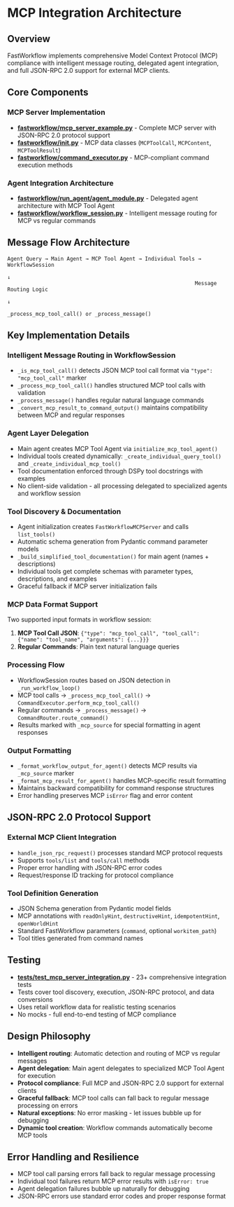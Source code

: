 # MCP Integration Architecture

## Overview
FastWorkflow implements comprehensive Model Context Protocol (MCP) compliance with intelligent message routing, delegated agent integration, and full JSON-RPC 2.0 support for external MCP clients.

## Core Components

### MCP Server Implementation
- **[fastworkflow/mcp_server_example.py](mdc:fastworkflow/mcp_server_example.py)** - Complete MCP server with JSON-RPC 2.0 protocol support
- **[fastworkflow/__init__.py](mdc:fastworkflow/__init__.py)** - MCP data classes (`MCPToolCall`, `MCPContent`, `MCPToolResult`)
- **[fastworkflow/command_executor.py](mdc:fastworkflow/command_executor.py)** - MCP-compliant command execution methods

### Agent Integration Architecture
- **[fastworkflow/run_agent/agent_module.py](mdc:fastworkflow/run_agent/agent_module.py)** - Delegated agent architecture with MCP Tool Agent
- **[fastworkflow/workflow_session.py](mdc:fastworkflow/workflow_session.py)** - Intelligent message routing for MCP vs regular commands

## Message Flow Architecture

```
Agent Query → Main Agent → MCP Tool Agent → Individual Tools → WorkflowSession
                                                                      ↓
                                                            Message Routing Logic
                                                                      ↓
                                                      _process_mcp_tool_call() or _process_message()
```

## Key Implementation Details

### Intelligent Message Routing in WorkflowSession
- `_is_mcp_tool_call()` detects JSON MCP tool call format via `"type": "mcp_tool_call"` marker
- `_process_mcp_tool_call()` handles structured MCP tool calls with validation
- `_process_message()` handles regular natural language commands
- `_convert_mcp_result_to_command_output()` maintains compatibility between MCP and regular responses

### Agent Layer Delegation
- Main agent creates MCP Tool Agent via `initialize_mcp_tool_agent()`
- Individual tools created dynamically: `_create_individual_query_tool()` and `_create_individual_mcp_tool()`
- Tool documentation enforced through DSPy tool docstrings with examples
- No client-side validation - all processing delegated to specialized agents and workflow session

### Tool Discovery & Documentation
- Agent initialization creates `FastWorkflowMCPServer` and calls `list_tools()`
- Automatic schema generation from Pydantic command parameter models
- `_build_simplified_tool_documentation()` for main agent (names + descriptions)
- Individual tools get complete schemas with parameter types, descriptions, and examples
- Graceful fallback if MCP server initialization fails

### MCP Data Format Support
Two supported input formats in workflow session:
1. **MCP Tool Call JSON**: `{"type": "mcp_tool_call", "tool_call": {"name": "tool_name", "arguments": {...}}}`
2. **Regular Commands**: Plain text natural language queries

### Processing Flow
- WorkflowSession routes based on JSON detection in `_run_workflow_loop()`
- MCP tool calls → `_process_mcp_tool_call()` → `CommandExecutor.perform_mcp_tool_call()`
- Regular commands → `_process_message()` → `CommandRouter.route_command()`
- Results marked with `_mcp_source` for special formatting in agent responses

### Output Formatting
- `_format_workflow_output_for_agent()` detects MCP results via `_mcp_source` marker
- `_format_mcp_result_for_agent()` handles MCP-specific result formatting
- Maintains backward compatibility for command response structures
- Error handling preserves MCP `isError` flag and error content

## JSON-RPC 2.0 Protocol Support

### External MCP Client Integration
- `handle_json_rpc_request()` processes standard MCP protocol requests
- Supports `tools/list` and `tools/call` methods
- Proper error handling with JSON-RPC error codes
- Request/response ID tracking for protocol compliance

### Tool Definition Generation
- JSON Schema generation from Pydantic model fields
- MCP annotations with `readOnlyHint`, `destructiveHint`, `idempotentHint`, `openWorldHint`
- Standard FastWorkflow parameters (`command`, optional `workitem_path`)
- Tool titles generated from command names

## Testing
- **[tests/test_mcp_server_integration.py](mdc:tests/test_mcp_server_integration.py)** - 23+ comprehensive integration tests
- Tests cover tool discovery, execution, JSON-RPC protocol, and data conversions
- Uses retail workflow data for realistic testing scenarios
- No mocks - full end-to-end testing of MCP compliance

## Design Philosophy
- **Intelligent routing**: Automatic detection and routing of MCP vs regular messages
- **Agent delegation**: Main agent delegates to specialized MCP Tool Agent for execution
- **Protocol compliance**: Full MCP and JSON-RPC 2.0 support for external clients
- **Graceful fallback**: MCP tool calls can fall back to regular message processing on errors
- **Natural exceptions**: No error masking - let issues bubble up for debugging
- **Dynamic tool creation**: Workflow commands automatically become MCP tools

## Error Handling and Resilience
- MCP tool call parsing errors fall back to regular message processing
- Individual tool failures return MCP error results with `isError: true`
- Agent delegation failures bubble up naturally for debugging
- JSON-RPC errors use standard error codes and proper response format 